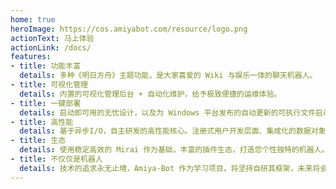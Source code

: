 ```yaml
---
home: true
heroImage: https://cos.amiyabot.com/resource/logo.png
actionText: 马上体验
actionLink: /docs/
features:
- title: 功能丰富
  details: 多种《明日方舟》主题功能，是大家喜爱的 Wiki 与娱乐一体的聊天机器人。
- title: 可视化管理
  details: 内置的可视化管理后台 + 自动化维护，给予极致便捷的运维体验。
- title: 一键部署
  details: 启动即可用的无忧设计，以及为 Windows 平台发布的自动更新的可执行文件启动器，零压力部署体验。
- title: 高性能
  details: 基于异步I/O，自主研发的高性能核心。注册式用户开发层面、集成化的数据对象，让二次开发得心应手。
- title: 生态
  details: 使用稳定高效的 Mirai 作为基础，丰富的插件生态，打造您个性独特的机器人。
- title: 不仅仅是机器人
  details: 技术的追求永无止境，Amiya-Bot 作为学习项目，将坚持自研其框架，未来将会有更多的数据科学技术应用在项目上。
---
```


<talk/>

